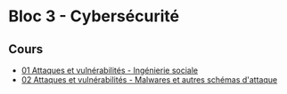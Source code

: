 # Bloc 3 - Cybersécurité

## Cours

- [01 Attaques et vulnérabilités - Ingénierie sociale](cs1_01_ingenierie_sociale.pdf)
- [02 Attaques et vulnérabilités - Malwares et autres schémas d'attaque]()
